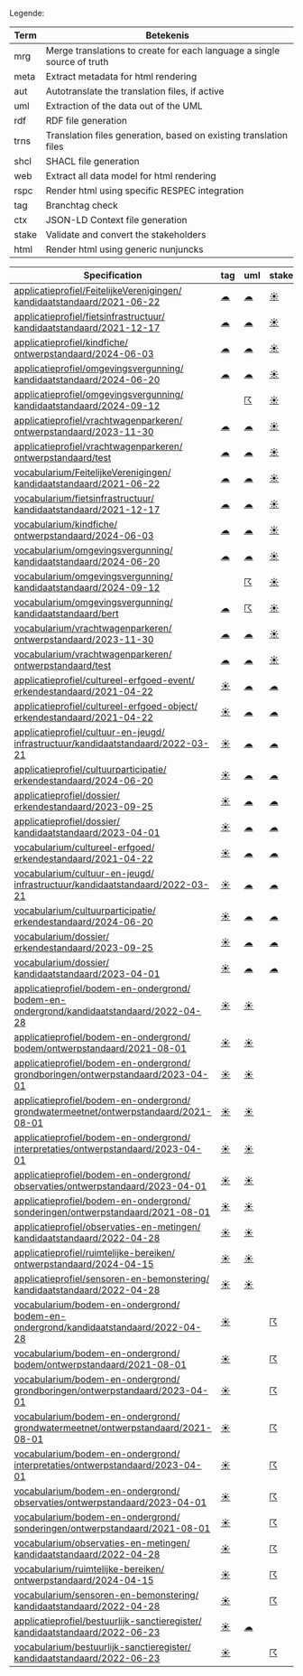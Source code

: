 Legende:

| Term | Betekenis |
| --- | --- |
| mrg | Merge translations to create for each language a single source of truth |
| meta | Extract metadata for html rendering |
| aut | Autotranslate the translation files, if active |
| uml | Extraction of the data out of the UML |
| rdf | RDF file generation |
| trns | Translation files generation, based on existing translation files |
| shcl | SHACL file generation |
| web | Extract all data model for html rendering  |
| rspc | Render html using specific RESPEC integration  |
| tag | Branchtag check |
| ctx | JSON-LD Context file generation |
| stake | Validate and convert the stakeholders |
| html | Render html using generic nunjuncks |


| Specification | tag | uml | stake | trns | aut | mrg | web | meta | html | rspc | ctx | rdf | shcl |
| --- | --- | --- | --- | --- | --- | --- | --- | --- | --- | --- | --- | --- | --- |
| [applicatieprofiel/FeitelijkeVerenigingen/ kandidaatstandaard/2021-06-22](/report4/doc/applicatieprofiel/FeitelijkeVerenigingen/kandidaatstandaard/2021-06-22) | [&#9729;](/report4/doc/applicatieprofiel/FeitelijkeVerenigingen/kandidaatstandaard/2021-06-22/branchtag.report.md) | [&#9729;](/report4/doc/applicatieprofiel/FeitelijkeVerenigingen/kandidaatstandaard/2021-06-22/oslo-converter-ea.report.md) | [&#9728;](/report4/doc/applicatieprofiel/FeitelijkeVerenigingen/kandidaatstandaard/2021-06-22/oslo-stakeholders-converter.report.md) | [&#9729;](/report4/doc/applicatieprofiel/FeitelijkeVerenigingen/kandidaatstandaard/2021-06-22/translate.report.md) | [&#9728;](/report4/doc/applicatieprofiel/FeitelijkeVerenigingen/kandidaatstandaard/2021-06-22/autotranslate.report.md) | [&#9728;](/report4/doc/applicatieprofiel/FeitelijkeVerenigingen/kandidaatstandaard/2021-06-22/merge.report.md) | [&#9728;](/report4/doc/applicatieprofiel/FeitelijkeVerenigingen/kandidaatstandaard/2021-06-22/generator-webuniversum-json.report.md) | [&#9728;](/report4/doc/applicatieprofiel/FeitelijkeVerenigingen/kandidaatstandaard/2021-06-22/metadata.report.md) | [&#9728;](/report4/doc/applicatieprofiel/FeitelijkeVerenigingen/kandidaatstandaard/2021-06-22/generator-html.report.md) | [&#9728;](/report4/doc/applicatieprofiel/FeitelijkeVerenigingen/kandidaatstandaard/2021-06-22/generator-respec.report.md) | [&#9736;](/report4/doc/applicatieprofiel/FeitelijkeVerenigingen/kandidaatstandaard/2021-06-22/generator-jsonld-context.report.md) |  | [&#9736;](/report4/doc/applicatieprofiel/FeitelijkeVerenigingen/kandidaatstandaard/2021-06-22/generator-shacl.report.md) |
| [applicatieprofiel/fietsinfrastructuur/ kandidaatstandaard/2021-12-17](/report4/doc/applicatieprofiel/fietsinfrastructuur/kandidaatstandaard/2021-12-17) | [&#9729;](/report4/doc/applicatieprofiel/fietsinfrastructuur/kandidaatstandaard/2021-12-17/branchtag.report.md) | [&#9729;](/report4/doc/applicatieprofiel/fietsinfrastructuur/kandidaatstandaard/2021-12-17/oslo-converter-ea.report.md) | [&#9728;](/report4/doc/applicatieprofiel/fietsinfrastructuur/kandidaatstandaard/2021-12-17/oslo-stakeholders-converter.report.md) | [&#9729;](/report4/doc/applicatieprofiel/fietsinfrastructuur/kandidaatstandaard/2021-12-17/translate.report.md) | [&#9728;](/report4/doc/applicatieprofiel/fietsinfrastructuur/kandidaatstandaard/2021-12-17/autotranslate.report.md) | [&#9728;](/report4/doc/applicatieprofiel/fietsinfrastructuur/kandidaatstandaard/2021-12-17/merge.report.md) | [&#9728;](/report4/doc/applicatieprofiel/fietsinfrastructuur/kandidaatstandaard/2021-12-17/generator-webuniversum-json.report.md) | [&#9728;](/report4/doc/applicatieprofiel/fietsinfrastructuur/kandidaatstandaard/2021-12-17/metadata.report.md) | [&#9728;](/report4/doc/applicatieprofiel/fietsinfrastructuur/kandidaatstandaard/2021-12-17/generator-html.report.md) | [&#9728;](/report4/doc/applicatieprofiel/fietsinfrastructuur/kandidaatstandaard/2021-12-17/generator-respec.report.md) | [&#9736;](/report4/doc/applicatieprofiel/fietsinfrastructuur/kandidaatstandaard/2021-12-17/generator-jsonld-context.report.md) |  | [&#9728;](/report4/doc/applicatieprofiel/fietsinfrastructuur/kandidaatstandaard/2021-12-17/generator-shacl.report.md) |
| [applicatieprofiel/kindfiche/ ontwerpstandaard/2024-06-03](/report4/doc/applicatieprofiel/kindfiche/ontwerpstandaard/2024-06-03) | [&#9729;](/report4/doc/applicatieprofiel/kindfiche/ontwerpstandaard/2024-06-03/branchtag.report.md) | [&#9729;](/report4/doc/applicatieprofiel/kindfiche/ontwerpstandaard/2024-06-03/oslo-converter-ea.report.md) | [&#9728;](/report4/doc/applicatieprofiel/kindfiche/ontwerpstandaard/2024-06-03/oslo-stakeholders-converter.report.md) | [&#9729;](/report4/doc/applicatieprofiel/kindfiche/ontwerpstandaard/2024-06-03/translate.report.md) | [&#9728;](/report4/doc/applicatieprofiel/kindfiche/ontwerpstandaard/2024-06-03/autotranslate.report.md) | [&#9728;](/report4/doc/applicatieprofiel/kindfiche/ontwerpstandaard/2024-06-03/merge.report.md) | [&#9728;](/report4/doc/applicatieprofiel/kindfiche/ontwerpstandaard/2024-06-03/generator-webuniversum-json.report.md) | [&#9728;](/report4/doc/applicatieprofiel/kindfiche/ontwerpstandaard/2024-06-03/metadata.report.md) | [&#9728;](/report4/doc/applicatieprofiel/kindfiche/ontwerpstandaard/2024-06-03/generator-html.report.md) | [&#9736;](/report4/doc/applicatieprofiel/kindfiche/ontwerpstandaard/2024-06-03/generator-respec.report.md) | [&#9736;](/report4/doc/applicatieprofiel/kindfiche/ontwerpstandaard/2024-06-03/generator-jsonld-context.report.md) |  | [&#9736;](/report4/doc/applicatieprofiel/kindfiche/ontwerpstandaard/2024-06-03/generator-shacl.report.md) |
| [applicatieprofiel/omgevingsvergunning/ kandidaatstandaard/2024-06-20](/report4/doc/applicatieprofiel/omgevingsvergunning/kandidaatstandaard/2024-06-20) | [&#9729;](/report4/doc/applicatieprofiel/omgevingsvergunning/kandidaatstandaard/2024-06-20/branchtag.report.md) | [&#9729;](/report4/doc/applicatieprofiel/omgevingsvergunning/kandidaatstandaard/2024-06-20/oslo-converter-ea.report.md) | [&#9728;](/report4/doc/applicatieprofiel/omgevingsvergunning/kandidaatstandaard/2024-06-20/oslo-stakeholders-converter.report.md) | [&#9729;](/report4/doc/applicatieprofiel/omgevingsvergunning/kandidaatstandaard/2024-06-20/translate.report.md) | [&#9728;](/report4/doc/applicatieprofiel/omgevingsvergunning/kandidaatstandaard/2024-06-20/autotranslate.report.md) | [&#9728;](/report4/doc/applicatieprofiel/omgevingsvergunning/kandidaatstandaard/2024-06-20/merge.report.md) | [&#9728;](/report4/doc/applicatieprofiel/omgevingsvergunning/kandidaatstandaard/2024-06-20/generator-webuniversum-json.report.md) | [&#9728;](/report4/doc/applicatieprofiel/omgevingsvergunning/kandidaatstandaard/2024-06-20/metadata.report.md) | [&#9728;](/report4/doc/applicatieprofiel/omgevingsvergunning/kandidaatstandaard/2024-06-20/generator-html.report.md) | [&#9728;](/report4/doc/applicatieprofiel/omgevingsvergunning/kandidaatstandaard/2024-06-20/generator-respec.report.md) | [&#9736;](/report4/doc/applicatieprofiel/omgevingsvergunning/kandidaatstandaard/2024-06-20/generator-jsonld-context.report.md) |  | [&#9736;](/report4/doc/applicatieprofiel/omgevingsvergunning/kandidaatstandaard/2024-06-20/generator-shacl.report.md) |
| [applicatieprofiel/omgevingsvergunning/ kandidaatstandaard/2024-09-12](/report4/doc/applicatieprofiel/omgevingsvergunning/kandidaatstandaard/2024-09-12) |  | [&#9736;](/report4/doc/applicatieprofiel/omgevingsvergunning/kandidaatstandaard/2024-09-12/oslo-converter-ea.report.md) | [&#9728;](/report4/doc/applicatieprofiel/omgevingsvergunning/kandidaatstandaard/2024-09-12/oslo-stakeholders-converter.report.md) | [&#9729;](/report4/doc/applicatieprofiel/omgevingsvergunning/kandidaatstandaard/2024-09-12/translate.report.md) | [&#9728;](/report4/doc/applicatieprofiel/omgevingsvergunning/kandidaatstandaard/2024-09-12/autotranslate.report.md) | [&#9728;](/report4/doc/applicatieprofiel/omgevingsvergunning/kandidaatstandaard/2024-09-12/merge.report.md) | [&#9736;](/report4/doc/applicatieprofiel/omgevingsvergunning/kandidaatstandaard/2024-09-12/generator-webuniversum-json.report.md) | [&#9728;](/report4/doc/applicatieprofiel/omgevingsvergunning/kandidaatstandaard/2024-09-12/metadata.report.md) | [&#9736;](/report4/doc/applicatieprofiel/omgevingsvergunning/kandidaatstandaard/2024-09-12/generator-html.report.md) | [&#9728;](/report4/doc/applicatieprofiel/omgevingsvergunning/kandidaatstandaard/2024-09-12/generator-respec.report.md) | [&#9728;](/report4/doc/applicatieprofiel/omgevingsvergunning/kandidaatstandaard/2024-09-12/generator-jsonld-context.report.md) |  | [&#9728;](/report4/doc/applicatieprofiel/omgevingsvergunning/kandidaatstandaard/2024-09-12/generator-shacl.report.md) |
| [applicatieprofiel/vrachtwagenparkeren/ ontwerpstandaard/2023-11-30](/report4/doc/applicatieprofiel/vrachtwagenparkeren/ontwerpstandaard/2023-11-30) | [&#9729;](/report4/doc/applicatieprofiel/vrachtwagenparkeren/ontwerpstandaard/2023-11-30/branchtag.report.md) | [&#9729;](/report4/doc/applicatieprofiel/vrachtwagenparkeren/ontwerpstandaard/2023-11-30/oslo-converter-ea.report.md) | [&#9728;](/report4/doc/applicatieprofiel/vrachtwagenparkeren/ontwerpstandaard/2023-11-30/oslo-stakeholders-converter.report.md) | [&#9729;](/report4/doc/applicatieprofiel/vrachtwagenparkeren/ontwerpstandaard/2023-11-30/translate.report.md) | [&#9728;](/report4/doc/applicatieprofiel/vrachtwagenparkeren/ontwerpstandaard/2023-11-30/autotranslate.report.md) | [&#9728;](/report4/doc/applicatieprofiel/vrachtwagenparkeren/ontwerpstandaard/2023-11-30/merge.report.md) | [&#9728;](/report4/doc/applicatieprofiel/vrachtwagenparkeren/ontwerpstandaard/2023-11-30/generator-webuniversum-json.report.md) | [&#9729;](/report4/doc/applicatieprofiel/vrachtwagenparkeren/ontwerpstandaard/2023-11-30/metadata.report.md) | [&#9728;](/report4/doc/applicatieprofiel/vrachtwagenparkeren/ontwerpstandaard/2023-11-30/generator-html.report.md) | [&#9736;](/report4/doc/applicatieprofiel/vrachtwagenparkeren/ontwerpstandaard/2023-11-30/generator-respec.report.md) | [&#9736;](/report4/doc/applicatieprofiel/vrachtwagenparkeren/ontwerpstandaard/2023-11-30/generator-jsonld-context.report.md) |  | [&#9736;](/report4/doc/applicatieprofiel/vrachtwagenparkeren/ontwerpstandaard/2023-11-30/generator-shacl.report.md) |
| [applicatieprofiel/vrachtwagenparkeren/ ontwerpstandaard/test](/report4/doc/applicatieprofiel/vrachtwagenparkeren/ontwerpstandaard/test) | [&#9729;](/report4/doc/applicatieprofiel/vrachtwagenparkeren/ontwerpstandaard/test/branchtag.report.md) | [&#9729;](/report4/doc/applicatieprofiel/vrachtwagenparkeren/ontwerpstandaard/test/oslo-converter-ea.report.md) | [&#9728;](/report4/doc/applicatieprofiel/vrachtwagenparkeren/ontwerpstandaard/test/oslo-stakeholders-converter.report.md) | [&#9729;](/report4/doc/applicatieprofiel/vrachtwagenparkeren/ontwerpstandaard/test/translate.report.md) | [&#9728;](/report4/doc/applicatieprofiel/vrachtwagenparkeren/ontwerpstandaard/test/autotranslate.report.md) | [&#9728;](/report4/doc/applicatieprofiel/vrachtwagenparkeren/ontwerpstandaard/test/merge.report.md) | [&#9728;](/report4/doc/applicatieprofiel/vrachtwagenparkeren/ontwerpstandaard/test/generator-webuniversum-json.report.md) | [&#9729;](/report4/doc/applicatieprofiel/vrachtwagenparkeren/ontwerpstandaard/test/metadata.report.md) | [&#9728;](/report4/doc/applicatieprofiel/vrachtwagenparkeren/ontwerpstandaard/test/generator-html.report.md) | [&#9736;](/report4/doc/applicatieprofiel/vrachtwagenparkeren/ontwerpstandaard/test/generator-respec.report.md) | [&#9736;](/report4/doc/applicatieprofiel/vrachtwagenparkeren/ontwerpstandaard/test/generator-jsonld-context.report.md) |  | [&#9736;](/report4/doc/applicatieprofiel/vrachtwagenparkeren/ontwerpstandaard/test/generator-shacl.report.md) |
| [vocabularium/FeitelijkeVerenigingen/ kandidaatstandaard/2021-06-22](/report4/doc/vocabularium/FeitelijkeVerenigingen/kandidaatstandaard/2021-06-22) | [&#9729;](/report4/doc/vocabularium/FeitelijkeVerenigingen/kandidaatstandaard/2021-06-22/branchtag.report.md) | [&#9729;](/report4/doc/vocabularium/FeitelijkeVerenigingen/kandidaatstandaard/2021-06-22/oslo-converter-ea.report.md) | [&#9728;](/report4/doc/vocabularium/FeitelijkeVerenigingen/kandidaatstandaard/2021-06-22/oslo-stakeholders-converter.report.md) | [&#9729;](/report4/doc/vocabularium/FeitelijkeVerenigingen/kandidaatstandaard/2021-06-22/translate.report.md) | [&#9728;](/report4/doc/vocabularium/FeitelijkeVerenigingen/kandidaatstandaard/2021-06-22/autotranslate.report.md) | [&#9728;](/report4/doc/vocabularium/FeitelijkeVerenigingen/kandidaatstandaard/2021-06-22/merge.report.md) | [&#9728;](/report4/doc/vocabularium/FeitelijkeVerenigingen/kandidaatstandaard/2021-06-22/generator-webuniversum-json.report.md) | [&#9728;](/report4/doc/vocabularium/FeitelijkeVerenigingen/kandidaatstandaard/2021-06-22/metadata.report.md) | [&#9728;](/report4/doc/vocabularium/FeitelijkeVerenigingen/kandidaatstandaard/2021-06-22/generator-html.report.md) | [&#9728;](/report4/doc/vocabularium/FeitelijkeVerenigingen/kandidaatstandaard/2021-06-22/generator-respec.report.md) |  | [&#9728;](/report4/doc/vocabularium/FeitelijkeVerenigingen/kandidaatstandaard/2021-06-22/generator-rdf.report.md) |  |
| [vocabularium/fietsinfrastructuur/ kandidaatstandaard/2021-12-17](/report4/doc/vocabularium/fietsinfrastructuur/kandidaatstandaard/2021-12-17) | [&#9729;](/report4/doc/vocabularium/fietsinfrastructuur/kandidaatstandaard/2021-12-17/branchtag.report.md) | [&#9729;](/report4/doc/vocabularium/fietsinfrastructuur/kandidaatstandaard/2021-12-17/oslo-converter-ea.report.md) | [&#9728;](/report4/doc/vocabularium/fietsinfrastructuur/kandidaatstandaard/2021-12-17/oslo-stakeholders-converter.report.md) | [&#9729;](/report4/doc/vocabularium/fietsinfrastructuur/kandidaatstandaard/2021-12-17/translate.report.md) | [&#9728;](/report4/doc/vocabularium/fietsinfrastructuur/kandidaatstandaard/2021-12-17/autotranslate.report.md) | [&#9728;](/report4/doc/vocabularium/fietsinfrastructuur/kandidaatstandaard/2021-12-17/merge.report.md) | [&#9728;](/report4/doc/vocabularium/fietsinfrastructuur/kandidaatstandaard/2021-12-17/generator-webuniversum-json.report.md) | [&#9728;](/report4/doc/vocabularium/fietsinfrastructuur/kandidaatstandaard/2021-12-17/metadata.report.md) | [&#9728;](/report4/doc/vocabularium/fietsinfrastructuur/kandidaatstandaard/2021-12-17/generator-html.report.md) | [&#9728;](/report4/doc/vocabularium/fietsinfrastructuur/kandidaatstandaard/2021-12-17/generator-respec.report.md) |  | [&#9728;](/report4/doc/vocabularium/fietsinfrastructuur/kandidaatstandaard/2021-12-17/generator-rdf.report.md) |  |
| [vocabularium/kindfiche/ ontwerpstandaard/2024-06-03](/report4/doc/vocabularium/kindfiche/ontwerpstandaard/2024-06-03) | [&#9729;](/report4/doc/vocabularium/kindfiche/ontwerpstandaard/2024-06-03/branchtag.report.md) | [&#9729;](/report4/doc/vocabularium/kindfiche/ontwerpstandaard/2024-06-03/oslo-converter-ea.report.md) | [&#9728;](/report4/doc/vocabularium/kindfiche/ontwerpstandaard/2024-06-03/oslo-stakeholders-converter.report.md) | [&#9729;](/report4/doc/vocabularium/kindfiche/ontwerpstandaard/2024-06-03/translate.report.md) | [&#9728;](/report4/doc/vocabularium/kindfiche/ontwerpstandaard/2024-06-03/autotranslate.report.md) | [&#9728;](/report4/doc/vocabularium/kindfiche/ontwerpstandaard/2024-06-03/merge.report.md) | [&#9728;](/report4/doc/vocabularium/kindfiche/ontwerpstandaard/2024-06-03/generator-webuniversum-json.report.md) | [&#9728;](/report4/doc/vocabularium/kindfiche/ontwerpstandaard/2024-06-03/metadata.report.md) | [&#9728;](/report4/doc/vocabularium/kindfiche/ontwerpstandaard/2024-06-03/generator-html.report.md) | [&#9728;](/report4/doc/vocabularium/kindfiche/ontwerpstandaard/2024-06-03/generator-respec.report.md) |  | [&#9728;](/report4/doc/vocabularium/kindfiche/ontwerpstandaard/2024-06-03/generator-rdf.report.md) |  |
| [vocabularium/omgevingsvergunning/ kandidaatstandaard/2024-06-20](/report4/doc/vocabularium/omgevingsvergunning/kandidaatstandaard/2024-06-20) | [&#9729;](/report4/doc/vocabularium/omgevingsvergunning/kandidaatstandaard/2024-06-20/branchtag.report.md) | [&#9729;](/report4/doc/vocabularium/omgevingsvergunning/kandidaatstandaard/2024-06-20/oslo-converter-ea.report.md) | [&#9728;](/report4/doc/vocabularium/omgevingsvergunning/kandidaatstandaard/2024-06-20/oslo-stakeholders-converter.report.md) | [&#9729;](/report4/doc/vocabularium/omgevingsvergunning/kandidaatstandaard/2024-06-20/translate.report.md) | [&#9728;](/report4/doc/vocabularium/omgevingsvergunning/kandidaatstandaard/2024-06-20/autotranslate.report.md) | [&#9728;](/report4/doc/vocabularium/omgevingsvergunning/kandidaatstandaard/2024-06-20/merge.report.md) | [&#9728;](/report4/doc/vocabularium/omgevingsvergunning/kandidaatstandaard/2024-06-20/generator-webuniversum-json.report.md) | [&#9728;](/report4/doc/vocabularium/omgevingsvergunning/kandidaatstandaard/2024-06-20/metadata.report.md) | [&#9728;](/report4/doc/vocabularium/omgevingsvergunning/kandidaatstandaard/2024-06-20/generator-html.report.md) | [&#9728;](/report4/doc/vocabularium/omgevingsvergunning/kandidaatstandaard/2024-06-20/generator-respec.report.md) |  | [&#9736;](/report4/doc/vocabularium/omgevingsvergunning/kandidaatstandaard/2024-06-20/generator-rdf.report.md) |  |
| [vocabularium/omgevingsvergunning/ kandidaatstandaard/2024-09-12](/report4/doc/vocabularium/omgevingsvergunning/kandidaatstandaard/2024-09-12) |  | [&#9736;](/report4/doc/vocabularium/omgevingsvergunning/kandidaatstandaard/2024-09-12/oslo-converter-ea.report.md) | [&#9728;](/report4/doc/vocabularium/omgevingsvergunning/kandidaatstandaard/2024-09-12/oslo-stakeholders-converter.report.md) | [&#9729;](/report4/doc/vocabularium/omgevingsvergunning/kandidaatstandaard/2024-09-12/translate.report.md) | [&#9728;](/report4/doc/vocabularium/omgevingsvergunning/kandidaatstandaard/2024-09-12/autotranslate.report.md) | [&#9728;](/report4/doc/vocabularium/omgevingsvergunning/kandidaatstandaard/2024-09-12/merge.report.md) | [&#9736;](/report4/doc/vocabularium/omgevingsvergunning/kandidaatstandaard/2024-09-12/generator-webuniversum-json.report.md) | [&#9728;](/report4/doc/vocabularium/omgevingsvergunning/kandidaatstandaard/2024-09-12/metadata.report.md) | [&#9736;](/report4/doc/vocabularium/omgevingsvergunning/kandidaatstandaard/2024-09-12/generator-html.report.md) | [&#9728;](/report4/doc/vocabularium/omgevingsvergunning/kandidaatstandaard/2024-09-12/generator-respec.report.md) |  | [&#9736;](/report4/doc/vocabularium/omgevingsvergunning/kandidaatstandaard/2024-09-12/generator-rdf.report.md) |  |
| [vocabularium/omgevingsvergunning/ kandidaatstandaard/bert](/report4/doc/vocabularium/omgevingsvergunning/kandidaatstandaard/bert) | [&#9729;](/report4/doc/vocabularium/omgevingsvergunning/kandidaatstandaard/bert/branchtag.report.md) | [&#9736;](/report4/doc/vocabularium/omgevingsvergunning/kandidaatstandaard/bert/oslo-converter-ea.report.md) | [&#9728;](/report4/doc/vocabularium/omgevingsvergunning/kandidaatstandaard/bert/oslo-stakeholders-converter.report.md) | [&#9729;](/report4/doc/vocabularium/omgevingsvergunning/kandidaatstandaard/bert/translate.report.md) | [&#9728;](/report4/doc/vocabularium/omgevingsvergunning/kandidaatstandaard/bert/autotranslate.report.md) | [&#9728;](/report4/doc/vocabularium/omgevingsvergunning/kandidaatstandaard/bert/merge.report.md) | [&#9736;](/report4/doc/vocabularium/omgevingsvergunning/kandidaatstandaard/bert/generator-webuniversum-json.report.md) | [&#9728;](/report4/doc/vocabularium/omgevingsvergunning/kandidaatstandaard/bert/metadata.report.md) | [&#9736;](/report4/doc/vocabularium/omgevingsvergunning/kandidaatstandaard/bert/generator-html.report.md) | [&#9728;](/report4/doc/vocabularium/omgevingsvergunning/kandidaatstandaard/bert/generator-respec.report.md) |  | [&#9736;](/report4/doc/vocabularium/omgevingsvergunning/kandidaatstandaard/bert/generator-rdf.report.md) |  |
| [vocabularium/vrachtwagenparkeren/ ontwerpstandaard/2023-11-30](/report4/doc/vocabularium/vrachtwagenparkeren/ontwerpstandaard/2023-11-30) | [&#9729;](/report4/doc/vocabularium/vrachtwagenparkeren/ontwerpstandaard/2023-11-30/branchtag.report.md) | [&#9729;](/report4/doc/vocabularium/vrachtwagenparkeren/ontwerpstandaard/2023-11-30/oslo-converter-ea.report.md) | [&#9728;](/report4/doc/vocabularium/vrachtwagenparkeren/ontwerpstandaard/2023-11-30/oslo-stakeholders-converter.report.md) | [&#9729;](/report4/doc/vocabularium/vrachtwagenparkeren/ontwerpstandaard/2023-11-30/translate.report.md) | [&#9728;](/report4/doc/vocabularium/vrachtwagenparkeren/ontwerpstandaard/2023-11-30/autotranslate.report.md) | [&#9728;](/report4/doc/vocabularium/vrachtwagenparkeren/ontwerpstandaard/2023-11-30/merge.report.md) | [&#9728;](/report4/doc/vocabularium/vrachtwagenparkeren/ontwerpstandaard/2023-11-30/generator-webuniversum-json.report.md) | [&#9729;](/report4/doc/vocabularium/vrachtwagenparkeren/ontwerpstandaard/2023-11-30/metadata.report.md) | [&#9728;](/report4/doc/vocabularium/vrachtwagenparkeren/ontwerpstandaard/2023-11-30/generator-html.report.md) | [&#9728;](/report4/doc/vocabularium/vrachtwagenparkeren/ontwerpstandaard/2023-11-30/generator-respec.report.md) |  | [&#9728;](/report4/doc/vocabularium/vrachtwagenparkeren/ontwerpstandaard/2023-11-30/generator-rdf.report.md) |  |
| [vocabularium/vrachtwagenparkeren/ ontwerpstandaard/test](/report4/doc/vocabularium/vrachtwagenparkeren/ontwerpstandaard/test) | [&#9729;](/report4/doc/vocabularium/vrachtwagenparkeren/ontwerpstandaard/test/branchtag.report.md) | [&#9729;](/report4/doc/vocabularium/vrachtwagenparkeren/ontwerpstandaard/test/oslo-converter-ea.report.md) | [&#9728;](/report4/doc/vocabularium/vrachtwagenparkeren/ontwerpstandaard/test/oslo-stakeholders-converter.report.md) | [&#9729;](/report4/doc/vocabularium/vrachtwagenparkeren/ontwerpstandaard/test/translate.report.md) | [&#9728;](/report4/doc/vocabularium/vrachtwagenparkeren/ontwerpstandaard/test/autotranslate.report.md) | [&#9728;](/report4/doc/vocabularium/vrachtwagenparkeren/ontwerpstandaard/test/merge.report.md) | [&#9728;](/report4/doc/vocabularium/vrachtwagenparkeren/ontwerpstandaard/test/generator-webuniversum-json.report.md) | [&#9729;](/report4/doc/vocabularium/vrachtwagenparkeren/ontwerpstandaard/test/metadata.report.md) | [&#9728;](/report4/doc/vocabularium/vrachtwagenparkeren/ontwerpstandaard/test/generator-html.report.md) | [&#9728;](/report4/doc/vocabularium/vrachtwagenparkeren/ontwerpstandaard/test/generator-respec.report.md) |  | [&#9736;](/report4/doc/vocabularium/vrachtwagenparkeren/ontwerpstandaard/test/generator-rdf.report.md) |  |
| [applicatieprofiel/cultureel-erfgoed-event/ erkendestandaard/2021-04-22](/report4/doc/applicatieprofiel/cultureel-erfgoed-event/erkendestandaard/2021-04-22) | [&#9728;](/report4/doc/applicatieprofiel/cultureel-erfgoed-event/erkendestandaard/2021-04-22/autotranslate.report.md) | [&#9729;](/report4/doc/applicatieprofiel/cultureel-erfgoed-event/erkendestandaard/2021-04-22/branchtag.report.md) | [&#9729;](/report4/doc/applicatieprofiel/cultureel-erfgoed-event/erkendestandaard/2021-04-22/oslo-converter-ea.report.md) | [&#9728;](/report4/doc/applicatieprofiel/cultureel-erfgoed-event/erkendestandaard/2021-04-22/oslo-stakeholders-converter.report.md) | [&#9729;](/report4/doc/applicatieprofiel/cultureel-erfgoed-event/erkendestandaard/2021-04-22/translate.report.md) | [&#9728;](/report4/doc/applicatieprofiel/cultureel-erfgoed-event/erkendestandaard/2021-04-22/autotranslate.report.md) | [&#9728;](/report4/doc/applicatieprofiel/cultureel-erfgoed-event/erkendestandaard/2021-04-22/merge.report.md) | [&#9728;](/report4/doc/applicatieprofiel/cultureel-erfgoed-event/erkendestandaard/2021-04-22/generator-webuniversum-json.report.md) | [&#9728;](/report4/doc/applicatieprofiel/cultureel-erfgoed-event/erkendestandaard/2021-04-22/metadata.report.md) | [&#9728;](/report4/doc/applicatieprofiel/cultureel-erfgoed-event/erkendestandaard/2021-04-22/generator-html.report.md) | [&#9736;](/report4/doc/applicatieprofiel/cultureel-erfgoed-event/erkendestandaard/2021-04-22/generator-respec.report.md) | [&#9736;](/report4/doc/applicatieprofiel/cultureel-erfgoed-event/erkendestandaard/2021-04-22/generator-jsonld-context.report.md) |  |
| [applicatieprofiel/cultureel-erfgoed-object/ erkendestandaard/2021-04-22](/report4/doc/applicatieprofiel/cultureel-erfgoed-object/erkendestandaard/2021-04-22) | [&#9728;](/report4/doc/applicatieprofiel/cultureel-erfgoed-object/erkendestandaard/2021-04-22/autotranslate.report.md) | [&#9729;](/report4/doc/applicatieprofiel/cultureel-erfgoed-object/erkendestandaard/2021-04-22/branchtag.report.md) | [&#9729;](/report4/doc/applicatieprofiel/cultureel-erfgoed-object/erkendestandaard/2021-04-22/oslo-converter-ea.report.md) | [&#9728;](/report4/doc/applicatieprofiel/cultureel-erfgoed-object/erkendestandaard/2021-04-22/oslo-stakeholders-converter.report.md) | [&#9729;](/report4/doc/applicatieprofiel/cultureel-erfgoed-object/erkendestandaard/2021-04-22/translate.report.md) | [&#9728;](/report4/doc/applicatieprofiel/cultureel-erfgoed-object/erkendestandaard/2021-04-22/autotranslate.report.md) | [&#9728;](/report4/doc/applicatieprofiel/cultureel-erfgoed-object/erkendestandaard/2021-04-22/merge.report.md) | [&#9728;](/report4/doc/applicatieprofiel/cultureel-erfgoed-object/erkendestandaard/2021-04-22/generator-webuniversum-json.report.md) | [&#9728;](/report4/doc/applicatieprofiel/cultureel-erfgoed-object/erkendestandaard/2021-04-22/metadata.report.md) | [&#9728;](/report4/doc/applicatieprofiel/cultureel-erfgoed-object/erkendestandaard/2021-04-22/generator-html.report.md) | [&#9736;](/report4/doc/applicatieprofiel/cultureel-erfgoed-object/erkendestandaard/2021-04-22/generator-respec.report.md) | [&#9736;](/report4/doc/applicatieprofiel/cultureel-erfgoed-object/erkendestandaard/2021-04-22/generator-jsonld-context.report.md) |  |
| [applicatieprofiel/cultuur-en-jeugd/ infrastructuur/kandidaatstandaard/2022-03-21](/report4/doc/applicatieprofiel/cultuur-en-jeugd/infrastructuur/kandidaatstandaard/2022-03-21) | [&#9728;](/report4/doc/applicatieprofiel/cultuur-en-jeugd/infrastructuur/kandidaatstandaard/2022-03-21/autotranslate.report.md) | [&#9729;](/report4/doc/applicatieprofiel/cultuur-en-jeugd/infrastructuur/kandidaatstandaard/2022-03-21/branchtag.report.md) | [&#9729;](/report4/doc/applicatieprofiel/cultuur-en-jeugd/infrastructuur/kandidaatstandaard/2022-03-21/oslo-converter-ea.report.md) | [&#9728;](/report4/doc/applicatieprofiel/cultuur-en-jeugd/infrastructuur/kandidaatstandaard/2022-03-21/oslo-stakeholders-converter.report.md) | [&#9729;](/report4/doc/applicatieprofiel/cultuur-en-jeugd/infrastructuur/kandidaatstandaard/2022-03-21/translate.report.md) | [&#9728;](/report4/doc/applicatieprofiel/cultuur-en-jeugd/infrastructuur/kandidaatstandaard/2022-03-21/autotranslate.report.md) | [&#9728;](/report4/doc/applicatieprofiel/cultuur-en-jeugd/infrastructuur/kandidaatstandaard/2022-03-21/merge.report.md) | [&#9728;](/report4/doc/applicatieprofiel/cultuur-en-jeugd/infrastructuur/kandidaatstandaard/2022-03-21/generator-webuniversum-json.report.md) | [&#9728;](/report4/doc/applicatieprofiel/cultuur-en-jeugd/infrastructuur/kandidaatstandaard/2022-03-21/metadata.report.md) | [&#9728;](/report4/doc/applicatieprofiel/cultuur-en-jeugd/infrastructuur/kandidaatstandaard/2022-03-21/generator-html.report.md) | [&#9736;](/report4/doc/applicatieprofiel/cultuur-en-jeugd/infrastructuur/kandidaatstandaard/2022-03-21/generator-respec.report.md) | [&#9736;](/report4/doc/applicatieprofiel/cultuur-en-jeugd/infrastructuur/kandidaatstandaard/2022-03-21/generator-jsonld-context.report.md) |  |
| [applicatieprofiel/cultuurparticipatie/ erkendestandaard/2024-06-20](/report4/doc/applicatieprofiel/cultuurparticipatie/erkendestandaard/2024-06-20) | [&#9728;](/report4/doc/applicatieprofiel/cultuurparticipatie/erkendestandaard/2024-06-20/autotranslate.report.md) | [&#9729;](/report4/doc/applicatieprofiel/cultuurparticipatie/erkendestandaard/2024-06-20/branchtag.report.md) | [&#9729;](/report4/doc/applicatieprofiel/cultuurparticipatie/erkendestandaard/2024-06-20/oslo-converter-ea.report.md) | [&#9728;](/report4/doc/applicatieprofiel/cultuurparticipatie/erkendestandaard/2024-06-20/oslo-stakeholders-converter.report.md) | [&#9729;](/report4/doc/applicatieprofiel/cultuurparticipatie/erkendestandaard/2024-06-20/translate.report.md) | [&#9728;](/report4/doc/applicatieprofiel/cultuurparticipatie/erkendestandaard/2024-06-20/autotranslate.report.md) | [&#9728;](/report4/doc/applicatieprofiel/cultuurparticipatie/erkendestandaard/2024-06-20/merge.report.md) | [&#9728;](/report4/doc/applicatieprofiel/cultuurparticipatie/erkendestandaard/2024-06-20/generator-webuniversum-json.report.md) | [&#9728;](/report4/doc/applicatieprofiel/cultuurparticipatie/erkendestandaard/2024-06-20/metadata.report.md) | [&#9728;](/report4/doc/applicatieprofiel/cultuurparticipatie/erkendestandaard/2024-06-20/generator-html.report.md) | [&#9728;](/report4/doc/applicatieprofiel/cultuurparticipatie/erkendestandaard/2024-06-20/generator-respec.report.md) | [&#9736;](/report4/doc/applicatieprofiel/cultuurparticipatie/erkendestandaard/2024-06-20/generator-jsonld-context.report.md) |  |
| [applicatieprofiel/dossier/ erkendestandaard/2023-09-25](/report4/doc/applicatieprofiel/dossier/erkendestandaard/2023-09-25) | [&#9728;](/report4/doc/applicatieprofiel/dossier/erkendestandaard/2023-09-25/autotranslate.report.md) | [&#9729;](/report4/doc/applicatieprofiel/dossier/erkendestandaard/2023-09-25/branchtag.report.md) | [&#9729;](/report4/doc/applicatieprofiel/dossier/erkendestandaard/2023-09-25/oslo-converter-ea.report.md) | [&#9728;](/report4/doc/applicatieprofiel/dossier/erkendestandaard/2023-09-25/oslo-stakeholders-converter.report.md) | [&#9729;](/report4/doc/applicatieprofiel/dossier/erkendestandaard/2023-09-25/translate.report.md) | [&#9728;](/report4/doc/applicatieprofiel/dossier/erkendestandaard/2023-09-25/autotranslate.report.md) | [&#9728;](/report4/doc/applicatieprofiel/dossier/erkendestandaard/2023-09-25/merge.report.md) | [&#9728;](/report4/doc/applicatieprofiel/dossier/erkendestandaard/2023-09-25/generator-webuniversum-json.report.md) | [&#9728;](/report4/doc/applicatieprofiel/dossier/erkendestandaard/2023-09-25/metadata.report.md) | [&#9728;](/report4/doc/applicatieprofiel/dossier/erkendestandaard/2023-09-25/generator-html.report.md) | [&#9728;](/report4/doc/applicatieprofiel/dossier/erkendestandaard/2023-09-25/generator-respec.report.md) | [&#9728;](/report4/doc/applicatieprofiel/dossier/erkendestandaard/2023-09-25/generator-jsonld-context.report.md) |  |
| [applicatieprofiel/dossier/ kandidaatstandaard/2023-04-01](/report4/doc/applicatieprofiel/dossier/kandidaatstandaard/2023-04-01) | [&#9728;](/report4/doc/applicatieprofiel/dossier/kandidaatstandaard/2023-04-01/autotranslate.report.md) | [&#9729;](/report4/doc/applicatieprofiel/dossier/kandidaatstandaard/2023-04-01/branchtag.report.md) | [&#9729;](/report4/doc/applicatieprofiel/dossier/kandidaatstandaard/2023-04-01/oslo-converter-ea.report.md) | [&#9728;](/report4/doc/applicatieprofiel/dossier/kandidaatstandaard/2023-04-01/oslo-stakeholders-converter.report.md) | [&#9729;](/report4/doc/applicatieprofiel/dossier/kandidaatstandaard/2023-04-01/translate.report.md) | [&#9728;](/report4/doc/applicatieprofiel/dossier/kandidaatstandaard/2023-04-01/autotranslate.report.md) | [&#9728;](/report4/doc/applicatieprofiel/dossier/kandidaatstandaard/2023-04-01/merge.report.md) | [&#9728;](/report4/doc/applicatieprofiel/dossier/kandidaatstandaard/2023-04-01/generator-webuniversum-json.report.md) | [&#9728;](/report4/doc/applicatieprofiel/dossier/kandidaatstandaard/2023-04-01/metadata.report.md) | [&#9728;](/report4/doc/applicatieprofiel/dossier/kandidaatstandaard/2023-04-01/generator-html.report.md) | [&#9728;](/report4/doc/applicatieprofiel/dossier/kandidaatstandaard/2023-04-01/generator-respec.report.md) | [&#9728;](/report4/doc/applicatieprofiel/dossier/kandidaatstandaard/2023-04-01/generator-jsonld-context.report.md) |  |
| [vocabularium/cultureel-erfgoed/ erkendestandaard/2021-04-22](/report4/doc/vocabularium/cultureel-erfgoed/erkendestandaard/2021-04-22) | [&#9728;](/report4/doc/vocabularium/cultureel-erfgoed/erkendestandaard/2021-04-22/autotranslate.report.md) | [&#9729;](/report4/doc/vocabularium/cultureel-erfgoed/erkendestandaard/2021-04-22/branchtag.report.md) | [&#9729;](/report4/doc/vocabularium/cultureel-erfgoed/erkendestandaard/2021-04-22/oslo-converter-ea.report.md) | [&#9728;](/report4/doc/vocabularium/cultureel-erfgoed/erkendestandaard/2021-04-22/oslo-stakeholders-converter.report.md) | [&#9729;](/report4/doc/vocabularium/cultureel-erfgoed/erkendestandaard/2021-04-22/translate.report.md) | [&#9728;](/report4/doc/vocabularium/cultureel-erfgoed/erkendestandaard/2021-04-22/autotranslate.report.md) | [&#9728;](/report4/doc/vocabularium/cultureel-erfgoed/erkendestandaard/2021-04-22/merge.report.md) | [&#9728;](/report4/doc/vocabularium/cultureel-erfgoed/erkendestandaard/2021-04-22/generator-webuniversum-json.report.md) | [&#9728;](/report4/doc/vocabularium/cultureel-erfgoed/erkendestandaard/2021-04-22/metadata.report.md) | [&#9728;](/report4/doc/vocabularium/cultureel-erfgoed/erkendestandaard/2021-04-22/generator-html.report.md) | [&#9728;](/report4/doc/vocabularium/cultureel-erfgoed/erkendestandaard/2021-04-22/generator-respec.report.md) |  | [&#9736;](/report4/doc/vocabularium/cultureel-erfgoed/erkendestandaard/2021-04-22/generator-rdf.report.md) |
| [vocabularium/cultuur-en-jeugd/ infrastructuur/kandidaatstandaard/2022-03-21](/report4/doc/vocabularium/cultuur-en-jeugd/infrastructuur/kandidaatstandaard/2022-03-21) | [&#9728;](/report4/doc/vocabularium/cultuur-en-jeugd/infrastructuur/kandidaatstandaard/2022-03-21/autotranslate.report.md) | [&#9729;](/report4/doc/vocabularium/cultuur-en-jeugd/infrastructuur/kandidaatstandaard/2022-03-21/branchtag.report.md) | [&#9729;](/report4/doc/vocabularium/cultuur-en-jeugd/infrastructuur/kandidaatstandaard/2022-03-21/oslo-converter-ea.report.md) | [&#9728;](/report4/doc/vocabularium/cultuur-en-jeugd/infrastructuur/kandidaatstandaard/2022-03-21/oslo-stakeholders-converter.report.md) | [&#9729;](/report4/doc/vocabularium/cultuur-en-jeugd/infrastructuur/kandidaatstandaard/2022-03-21/translate.report.md) | [&#9728;](/report4/doc/vocabularium/cultuur-en-jeugd/infrastructuur/kandidaatstandaard/2022-03-21/autotranslate.report.md) | [&#9728;](/report4/doc/vocabularium/cultuur-en-jeugd/infrastructuur/kandidaatstandaard/2022-03-21/merge.report.md) | [&#9728;](/report4/doc/vocabularium/cultuur-en-jeugd/infrastructuur/kandidaatstandaard/2022-03-21/generator-webuniversum-json.report.md) | [&#9728;](/report4/doc/vocabularium/cultuur-en-jeugd/infrastructuur/kandidaatstandaard/2022-03-21/metadata.report.md) | [&#9728;](/report4/doc/vocabularium/cultuur-en-jeugd/infrastructuur/kandidaatstandaard/2022-03-21/generator-html.report.md) | [&#9728;](/report4/doc/vocabularium/cultuur-en-jeugd/infrastructuur/kandidaatstandaard/2022-03-21/generator-respec.report.md) |  | [&#9736;](/report4/doc/vocabularium/cultuur-en-jeugd/infrastructuur/kandidaatstandaard/2022-03-21/generator-rdf.report.md) |
| [vocabularium/cultuurparticipatie/ erkendestandaard/2024-06-20](/report4/doc/vocabularium/cultuurparticipatie/erkendestandaard/2024-06-20) | [&#9728;](/report4/doc/vocabularium/cultuurparticipatie/erkendestandaard/2024-06-20/autotranslate.report.md) | [&#9729;](/report4/doc/vocabularium/cultuurparticipatie/erkendestandaard/2024-06-20/branchtag.report.md) | [&#9729;](/report4/doc/vocabularium/cultuurparticipatie/erkendestandaard/2024-06-20/oslo-converter-ea.report.md) | [&#9728;](/report4/doc/vocabularium/cultuurparticipatie/erkendestandaard/2024-06-20/oslo-stakeholders-converter.report.md) | [&#9729;](/report4/doc/vocabularium/cultuurparticipatie/erkendestandaard/2024-06-20/translate.report.md) | [&#9728;](/report4/doc/vocabularium/cultuurparticipatie/erkendestandaard/2024-06-20/autotranslate.report.md) | [&#9728;](/report4/doc/vocabularium/cultuurparticipatie/erkendestandaard/2024-06-20/merge.report.md) | [&#9728;](/report4/doc/vocabularium/cultuurparticipatie/erkendestandaard/2024-06-20/generator-webuniversum-json.report.md) | [&#9728;](/report4/doc/vocabularium/cultuurparticipatie/erkendestandaard/2024-06-20/metadata.report.md) | [&#9728;](/report4/doc/vocabularium/cultuurparticipatie/erkendestandaard/2024-06-20/generator-html.report.md) | [&#9728;](/report4/doc/vocabularium/cultuurparticipatie/erkendestandaard/2024-06-20/generator-respec.report.md) |  | [&#9736;](/report4/doc/vocabularium/cultuurparticipatie/erkendestandaard/2024-06-20/generator-rdf.report.md) |
| [vocabularium/dossier/ erkendestandaard/2023-09-25](/report4/doc/vocabularium/dossier/erkendestandaard/2023-09-25) | [&#9728;](/report4/doc/vocabularium/dossier/erkendestandaard/2023-09-25/autotranslate.report.md) | [&#9729;](/report4/doc/vocabularium/dossier/erkendestandaard/2023-09-25/branchtag.report.md) | [&#9729;](/report4/doc/vocabularium/dossier/erkendestandaard/2023-09-25/oslo-converter-ea.report.md) | [&#9728;](/report4/doc/vocabularium/dossier/erkendestandaard/2023-09-25/oslo-stakeholders-converter.report.md) | [&#9729;](/report4/doc/vocabularium/dossier/erkendestandaard/2023-09-25/translate.report.md) | [&#9728;](/report4/doc/vocabularium/dossier/erkendestandaard/2023-09-25/autotranslate.report.md) | [&#9728;](/report4/doc/vocabularium/dossier/erkendestandaard/2023-09-25/merge.report.md) | [&#9728;](/report4/doc/vocabularium/dossier/erkendestandaard/2023-09-25/generator-webuniversum-json.report.md) | [&#9728;](/report4/doc/vocabularium/dossier/erkendestandaard/2023-09-25/metadata.report.md) | [&#9728;](/report4/doc/vocabularium/dossier/erkendestandaard/2023-09-25/generator-html.report.md) | [&#9728;](/report4/doc/vocabularium/dossier/erkendestandaard/2023-09-25/generator-respec.report.md) |  | [&#9728;](/report4/doc/vocabularium/dossier/erkendestandaard/2023-09-25/generator-rdf.report.md) |
| [vocabularium/dossier/ kandidaatstandaard/2023-04-01](/report4/doc/vocabularium/dossier/kandidaatstandaard/2023-04-01) | [&#9728;](/report4/doc/vocabularium/dossier/kandidaatstandaard/2023-04-01/autotranslate.report.md) | [&#9729;](/report4/doc/vocabularium/dossier/kandidaatstandaard/2023-04-01/branchtag.report.md) | [&#9729;](/report4/doc/vocabularium/dossier/kandidaatstandaard/2023-04-01/oslo-converter-ea.report.md) | [&#9728;](/report4/doc/vocabularium/dossier/kandidaatstandaard/2023-04-01/oslo-stakeholders-converter.report.md) | [&#9729;](/report4/doc/vocabularium/dossier/kandidaatstandaard/2023-04-01/translate.report.md) | [&#9728;](/report4/doc/vocabularium/dossier/kandidaatstandaard/2023-04-01/autotranslate.report.md) | [&#9728;](/report4/doc/vocabularium/dossier/kandidaatstandaard/2023-04-01/merge.report.md) | [&#9728;](/report4/doc/vocabularium/dossier/kandidaatstandaard/2023-04-01/generator-webuniversum-json.report.md) | [&#9728;](/report4/doc/vocabularium/dossier/kandidaatstandaard/2023-04-01/metadata.report.md) | [&#9728;](/report4/doc/vocabularium/dossier/kandidaatstandaard/2023-04-01/generator-html.report.md) | [&#9728;](/report4/doc/vocabularium/dossier/kandidaatstandaard/2023-04-01/generator-respec.report.md) |  | [&#9728;](/report4/doc/vocabularium/dossier/kandidaatstandaard/2023-04-01/generator-rdf.report.md) |
| [applicatieprofiel/bodem-en-ondergrond/ bodem-en-ondergrond/kandidaatstandaard/2022-04-28](/report4/doc/applicatieprofiel/bodem-en-ondergrond/bodem-en-ondergrond/kandidaatstandaard/2022-04-28) | [&#9728;](/report4/doc/applicatieprofiel/bodem-en-ondergrond/bodem-en-ondergrond/kandidaatstandaard/2022-04-28/autotranslate.report) | [&#9728;](/report4/doc/applicatieprofiel/bodem-en-ondergrond/bodem-en-ondergrond/kandidaatstandaard/2022-04-28/generator-jsonld-context.report) |  | [&#9736;](/report4/doc/applicatieprofiel/bodem-en-ondergrond/bodem-en-ondergrond/kandidaatstandaard/2022-04-28/generator-html.report) | [&#9728;](/report4/doc/applicatieprofiel/bodem-en-ondergrond/bodem-en-ondergrond/kandidaatstandaard/2022-04-28/generator-respec.report) | [&#9728;](/report4/doc/applicatieprofiel/bodem-en-ondergrond/bodem-en-ondergrond/kandidaatstandaard/2022-04-28/generator-shacl.report) | [&#9736;](/report4/doc/applicatieprofiel/bodem-en-ondergrond/bodem-en-ondergrond/kandidaatstandaard/2022-04-28/generator-webuniversum-json.report) | [&#9736;](/report4/doc/applicatieprofiel/bodem-en-ondergrond/bodem-en-ondergrond/kandidaatstandaard/2022-04-28/oslo-converter-ea.report) | [&#9728;](/report4/doc/applicatieprofiel/bodem-en-ondergrond/bodem-en-ondergrond/kandidaatstandaard/2022-04-28/merge.report) | [&#9729;](/report4/doc/applicatieprofiel/bodem-en-ondergrond/bodem-en-ondergrond/kandidaatstandaard/2022-04-28/translate.report) | [&#9728;](/report4/doc/applicatieprofiel/bodem-en-ondergrond/bodem-en-ondergrond/kandidaatstandaard/2022-04-28/metadata.report) | [&#9728;](/report4/doc/applicatieprofiel/bodem-en-ondergrond/bodem-en-ondergrond/kandidaatstandaard/2022-04-28/oslo-stakeholders-converter.report) |  |
| [applicatieprofiel/bodem-en-ondergrond/ bodem/ontwerpstandaard/2021-08-01](/report4/doc/applicatieprofiel/bodem-en-ondergrond/bodem/ontwerpstandaard/2021-08-01) | [&#9728;](/report4/doc/applicatieprofiel/bodem-en-ondergrond/bodem/ontwerpstandaard/2021-08-01/autotranslate.report) | [&#9728;](/report4/doc/applicatieprofiel/bodem-en-ondergrond/bodem/ontwerpstandaard/2021-08-01/generator-jsonld-context.report) |  | [&#9736;](/report4/doc/applicatieprofiel/bodem-en-ondergrond/bodem/ontwerpstandaard/2021-08-01/generator-html.report) | [&#9728;](/report4/doc/applicatieprofiel/bodem-en-ondergrond/bodem/ontwerpstandaard/2021-08-01/generator-respec.report) | [&#9728;](/report4/doc/applicatieprofiel/bodem-en-ondergrond/bodem/ontwerpstandaard/2021-08-01/generator-shacl.report) | [&#9736;](/report4/doc/applicatieprofiel/bodem-en-ondergrond/bodem/ontwerpstandaard/2021-08-01/generator-webuniversum-json.report) | [&#9736;](/report4/doc/applicatieprofiel/bodem-en-ondergrond/bodem/ontwerpstandaard/2021-08-01/oslo-converter-ea.report) | [&#9728;](/report4/doc/applicatieprofiel/bodem-en-ondergrond/bodem/ontwerpstandaard/2021-08-01/merge.report) | [&#9729;](/report4/doc/applicatieprofiel/bodem-en-ondergrond/bodem/ontwerpstandaard/2021-08-01/translate.report) | [&#9728;](/report4/doc/applicatieprofiel/bodem-en-ondergrond/bodem/ontwerpstandaard/2021-08-01/metadata.report) | [&#9728;](/report4/doc/applicatieprofiel/bodem-en-ondergrond/bodem/ontwerpstandaard/2021-08-01/oslo-stakeholders-converter.report) |  |
| [applicatieprofiel/bodem-en-ondergrond/ grondboringen/ontwerpstandaard/2023-04-01](/report4/doc/applicatieprofiel/bodem-en-ondergrond/grondboringen/ontwerpstandaard/2023-04-01) | [&#9728;](/report4/doc/applicatieprofiel/bodem-en-ondergrond/grondboringen/ontwerpstandaard/2023-04-01/autotranslate.report) | [&#9728;](/report4/doc/applicatieprofiel/bodem-en-ondergrond/grondboringen/ontwerpstandaard/2023-04-01/generator-jsonld-context.report) |  | [&#9736;](/report4/doc/applicatieprofiel/bodem-en-ondergrond/grondboringen/ontwerpstandaard/2023-04-01/generator-html.report) | [&#9728;](/report4/doc/applicatieprofiel/bodem-en-ondergrond/grondboringen/ontwerpstandaard/2023-04-01/generator-respec.report) | [&#9728;](/report4/doc/applicatieprofiel/bodem-en-ondergrond/grondboringen/ontwerpstandaard/2023-04-01/generator-shacl.report) | [&#9736;](/report4/doc/applicatieprofiel/bodem-en-ondergrond/grondboringen/ontwerpstandaard/2023-04-01/generator-webuniversum-json.report) | [&#9736;](/report4/doc/applicatieprofiel/bodem-en-ondergrond/grondboringen/ontwerpstandaard/2023-04-01/oslo-converter-ea.report) | [&#9728;](/report4/doc/applicatieprofiel/bodem-en-ondergrond/grondboringen/ontwerpstandaard/2023-04-01/merge.report) | [&#9729;](/report4/doc/applicatieprofiel/bodem-en-ondergrond/grondboringen/ontwerpstandaard/2023-04-01/translate.report) | [&#9728;](/report4/doc/applicatieprofiel/bodem-en-ondergrond/grondboringen/ontwerpstandaard/2023-04-01/metadata.report) | [&#9728;](/report4/doc/applicatieprofiel/bodem-en-ondergrond/grondboringen/ontwerpstandaard/2023-04-01/oslo-stakeholders-converter.report) |  |
| [applicatieprofiel/bodem-en-ondergrond/ grondwatermeetnet/ontwerpstandaard/2021-08-01](/report4/doc/applicatieprofiel/bodem-en-ondergrond/grondwatermeetnet/ontwerpstandaard/2021-08-01) | [&#9728;](/report4/doc/applicatieprofiel/bodem-en-ondergrond/grondwatermeetnet/ontwerpstandaard/2021-08-01/autotranslate.report) | [&#9728;](/report4/doc/applicatieprofiel/bodem-en-ondergrond/grondwatermeetnet/ontwerpstandaard/2021-08-01/generator-jsonld-context.report) |  | [&#9736;](/report4/doc/applicatieprofiel/bodem-en-ondergrond/grondwatermeetnet/ontwerpstandaard/2021-08-01/generator-html.report) | [&#9728;](/report4/doc/applicatieprofiel/bodem-en-ondergrond/grondwatermeetnet/ontwerpstandaard/2021-08-01/generator-respec.report) | [&#9728;](/report4/doc/applicatieprofiel/bodem-en-ondergrond/grondwatermeetnet/ontwerpstandaard/2021-08-01/generator-shacl.report) | [&#9736;](/report4/doc/applicatieprofiel/bodem-en-ondergrond/grondwatermeetnet/ontwerpstandaard/2021-08-01/generator-webuniversum-json.report) | [&#9736;](/report4/doc/applicatieprofiel/bodem-en-ondergrond/grondwatermeetnet/ontwerpstandaard/2021-08-01/oslo-converter-ea.report) | [&#9728;](/report4/doc/applicatieprofiel/bodem-en-ondergrond/grondwatermeetnet/ontwerpstandaard/2021-08-01/merge.report) | [&#9729;](/report4/doc/applicatieprofiel/bodem-en-ondergrond/grondwatermeetnet/ontwerpstandaard/2021-08-01/translate.report) | [&#9728;](/report4/doc/applicatieprofiel/bodem-en-ondergrond/grondwatermeetnet/ontwerpstandaard/2021-08-01/metadata.report) | [&#9728;](/report4/doc/applicatieprofiel/bodem-en-ondergrond/grondwatermeetnet/ontwerpstandaard/2021-08-01/oslo-stakeholders-converter.report) |  |
| [applicatieprofiel/bodem-en-ondergrond/ interpretaties/ontwerpstandaard/2023-04-01](/report4/doc/applicatieprofiel/bodem-en-ondergrond/interpretaties/ontwerpstandaard/2023-04-01) | [&#9728;](/report4/doc/applicatieprofiel/bodem-en-ondergrond/interpretaties/ontwerpstandaard/2023-04-01/autotranslate.report) | [&#9728;](/report4/doc/applicatieprofiel/bodem-en-ondergrond/interpretaties/ontwerpstandaard/2023-04-01/generator-jsonld-context.report) |  | [&#9736;](/report4/doc/applicatieprofiel/bodem-en-ondergrond/interpretaties/ontwerpstandaard/2023-04-01/generator-html.report) | [&#9728;](/report4/doc/applicatieprofiel/bodem-en-ondergrond/interpretaties/ontwerpstandaard/2023-04-01/generator-respec.report) | [&#9728;](/report4/doc/applicatieprofiel/bodem-en-ondergrond/interpretaties/ontwerpstandaard/2023-04-01/generator-shacl.report) | [&#9736;](/report4/doc/applicatieprofiel/bodem-en-ondergrond/interpretaties/ontwerpstandaard/2023-04-01/generator-webuniversum-json.report) | [&#9736;](/report4/doc/applicatieprofiel/bodem-en-ondergrond/interpretaties/ontwerpstandaard/2023-04-01/oslo-converter-ea.report) | [&#9728;](/report4/doc/applicatieprofiel/bodem-en-ondergrond/interpretaties/ontwerpstandaard/2023-04-01/merge.report) | [&#9729;](/report4/doc/applicatieprofiel/bodem-en-ondergrond/interpretaties/ontwerpstandaard/2023-04-01/translate.report) | [&#9728;](/report4/doc/applicatieprofiel/bodem-en-ondergrond/interpretaties/ontwerpstandaard/2023-04-01/metadata.report) | [&#9728;](/report4/doc/applicatieprofiel/bodem-en-ondergrond/interpretaties/ontwerpstandaard/2023-04-01/oslo-stakeholders-converter.report) |  |
| [applicatieprofiel/bodem-en-ondergrond/ observaties/ontwerpstandaard/2023-04-01](/report4/doc/applicatieprofiel/bodem-en-ondergrond/observaties/ontwerpstandaard/2023-04-01) | [&#9728;](/report4/doc/applicatieprofiel/bodem-en-ondergrond/observaties/ontwerpstandaard/2023-04-01/autotranslate.report) | [&#9728;](/report4/doc/applicatieprofiel/bodem-en-ondergrond/observaties/ontwerpstandaard/2023-04-01/generator-jsonld-context.report) |  | [&#9736;](/report4/doc/applicatieprofiel/bodem-en-ondergrond/observaties/ontwerpstandaard/2023-04-01/generator-html.report) | [&#9728;](/report4/doc/applicatieprofiel/bodem-en-ondergrond/observaties/ontwerpstandaard/2023-04-01/generator-respec.report) | [&#9728;](/report4/doc/applicatieprofiel/bodem-en-ondergrond/observaties/ontwerpstandaard/2023-04-01/generator-shacl.report) | [&#9736;](/report4/doc/applicatieprofiel/bodem-en-ondergrond/observaties/ontwerpstandaard/2023-04-01/generator-webuniversum-json.report) | [&#9736;](/report4/doc/applicatieprofiel/bodem-en-ondergrond/observaties/ontwerpstandaard/2023-04-01/oslo-converter-ea.report) | [&#9728;](/report4/doc/applicatieprofiel/bodem-en-ondergrond/observaties/ontwerpstandaard/2023-04-01/merge.report) | [&#9729;](/report4/doc/applicatieprofiel/bodem-en-ondergrond/observaties/ontwerpstandaard/2023-04-01/translate.report) | [&#9728;](/report4/doc/applicatieprofiel/bodem-en-ondergrond/observaties/ontwerpstandaard/2023-04-01/metadata.report) | [&#9728;](/report4/doc/applicatieprofiel/bodem-en-ondergrond/observaties/ontwerpstandaard/2023-04-01/oslo-stakeholders-converter.report) |  |
| [applicatieprofiel/bodem-en-ondergrond/ sonderingen/ontwerpstandaard/2021-08-01](/report4/doc/applicatieprofiel/bodem-en-ondergrond/sonderingen/ontwerpstandaard/2021-08-01) | [&#9728;](/report4/doc/applicatieprofiel/bodem-en-ondergrond/sonderingen/ontwerpstandaard/2021-08-01/autotranslate.report) | [&#9728;](/report4/doc/applicatieprofiel/bodem-en-ondergrond/sonderingen/ontwerpstandaard/2021-08-01/generator-jsonld-context.report) |  | [&#9736;](/report4/doc/applicatieprofiel/bodem-en-ondergrond/sonderingen/ontwerpstandaard/2021-08-01/generator-html.report) | [&#9728;](/report4/doc/applicatieprofiel/bodem-en-ondergrond/sonderingen/ontwerpstandaard/2021-08-01/generator-respec.report) | [&#9728;](/report4/doc/applicatieprofiel/bodem-en-ondergrond/sonderingen/ontwerpstandaard/2021-08-01/generator-shacl.report) | [&#9736;](/report4/doc/applicatieprofiel/bodem-en-ondergrond/sonderingen/ontwerpstandaard/2021-08-01/generator-webuniversum-json.report) | [&#9736;](/report4/doc/applicatieprofiel/bodem-en-ondergrond/sonderingen/ontwerpstandaard/2021-08-01/oslo-converter-ea.report) | [&#9728;](/report4/doc/applicatieprofiel/bodem-en-ondergrond/sonderingen/ontwerpstandaard/2021-08-01/merge.report) | [&#9729;](/report4/doc/applicatieprofiel/bodem-en-ondergrond/sonderingen/ontwerpstandaard/2021-08-01/translate.report) | [&#9728;](/report4/doc/applicatieprofiel/bodem-en-ondergrond/sonderingen/ontwerpstandaard/2021-08-01/metadata.report) | [&#9728;](/report4/doc/applicatieprofiel/bodem-en-ondergrond/sonderingen/ontwerpstandaard/2021-08-01/oslo-stakeholders-converter.report) |  |
| [applicatieprofiel/observaties-en-metingen/ kandidaatstandaard/2022-04-28](/report4/doc/applicatieprofiel/observaties-en-metingen/kandidaatstandaard/2022-04-28) | [&#9728;](/report4/doc/applicatieprofiel/observaties-en-metingen/kandidaatstandaard/2022-04-28/autotranslate.report) | [&#9728;](/report4/doc/applicatieprofiel/observaties-en-metingen/kandidaatstandaard/2022-04-28/generator-jsonld-context.report) |  | [&#9736;](/report4/doc/applicatieprofiel/observaties-en-metingen/kandidaatstandaard/2022-04-28/generator-html.report) | [&#9728;](/report4/doc/applicatieprofiel/observaties-en-metingen/kandidaatstandaard/2022-04-28/generator-respec.report) | [&#9728;](/report4/doc/applicatieprofiel/observaties-en-metingen/kandidaatstandaard/2022-04-28/generator-shacl.report) | [&#9736;](/report4/doc/applicatieprofiel/observaties-en-metingen/kandidaatstandaard/2022-04-28/generator-webuniversum-json.report) | [&#9736;](/report4/doc/applicatieprofiel/observaties-en-metingen/kandidaatstandaard/2022-04-28/oslo-converter-ea.report) | [&#9728;](/report4/doc/applicatieprofiel/observaties-en-metingen/kandidaatstandaard/2022-04-28/merge.report) | [&#9729;](/report4/doc/applicatieprofiel/observaties-en-metingen/kandidaatstandaard/2022-04-28/translate.report) | [&#9728;](/report4/doc/applicatieprofiel/observaties-en-metingen/kandidaatstandaard/2022-04-28/metadata.report) | [&#9728;](/report4/doc/applicatieprofiel/observaties-en-metingen/kandidaatstandaard/2022-04-28/oslo-stakeholders-converter.report) |  |
| [applicatieprofiel/ruimtelijke-bereiken/ ontwerpstandaard/2024-04-15](/report4/doc/applicatieprofiel/ruimtelijke-bereiken/ontwerpstandaard/2024-04-15) | [&#9728;](/report4/doc/applicatieprofiel/ruimtelijke-bereiken/ontwerpstandaard/2024-04-15/autotranslate.report) | [&#9728;](/report4/doc/applicatieprofiel/ruimtelijke-bereiken/ontwerpstandaard/2024-04-15/generator-jsonld-context.report) |  | [&#9736;](/report4/doc/applicatieprofiel/ruimtelijke-bereiken/ontwerpstandaard/2024-04-15/generator-html.report) | [&#9728;](/report4/doc/applicatieprofiel/ruimtelijke-bereiken/ontwerpstandaard/2024-04-15/generator-respec.report) | [&#9728;](/report4/doc/applicatieprofiel/ruimtelijke-bereiken/ontwerpstandaard/2024-04-15/generator-shacl.report) | [&#9736;](/report4/doc/applicatieprofiel/ruimtelijke-bereiken/ontwerpstandaard/2024-04-15/generator-webuniversum-json.report) | [&#9736;](/report4/doc/applicatieprofiel/ruimtelijke-bereiken/ontwerpstandaard/2024-04-15/oslo-converter-ea.report) | [&#9728;](/report4/doc/applicatieprofiel/ruimtelijke-bereiken/ontwerpstandaard/2024-04-15/merge.report) | [&#9729;](/report4/doc/applicatieprofiel/ruimtelijke-bereiken/ontwerpstandaard/2024-04-15/translate.report) | [&#9728;](/report4/doc/applicatieprofiel/ruimtelijke-bereiken/ontwerpstandaard/2024-04-15/metadata.report) | [&#9728;](/report4/doc/applicatieprofiel/ruimtelijke-bereiken/ontwerpstandaard/2024-04-15/oslo-stakeholders-converter.report) |  |
| [applicatieprofiel/sensoren-en-bemonstering/ kandidaatstandaard/2022-04-28](/report4/doc/applicatieprofiel/sensoren-en-bemonstering/kandidaatstandaard/2022-04-28) | [&#9728;](/report4/doc/applicatieprofiel/sensoren-en-bemonstering/kandidaatstandaard/2022-04-28/autotranslate.report) | [&#9728;](/report4/doc/applicatieprofiel/sensoren-en-bemonstering/kandidaatstandaard/2022-04-28/generator-jsonld-context.report) |  | [&#9736;](/report4/doc/applicatieprofiel/sensoren-en-bemonstering/kandidaatstandaard/2022-04-28/generator-html.report) | [&#9728;](/report4/doc/applicatieprofiel/sensoren-en-bemonstering/kandidaatstandaard/2022-04-28/generator-respec.report) | [&#9728;](/report4/doc/applicatieprofiel/sensoren-en-bemonstering/kandidaatstandaard/2022-04-28/generator-shacl.report) | [&#9736;](/report4/doc/applicatieprofiel/sensoren-en-bemonstering/kandidaatstandaard/2022-04-28/generator-webuniversum-json.report) | [&#9736;](/report4/doc/applicatieprofiel/sensoren-en-bemonstering/kandidaatstandaard/2022-04-28/oslo-converter-ea.report) | [&#9728;](/report4/doc/applicatieprofiel/sensoren-en-bemonstering/kandidaatstandaard/2022-04-28/merge.report) | [&#9729;](/report4/doc/applicatieprofiel/sensoren-en-bemonstering/kandidaatstandaard/2022-04-28/translate.report) | [&#9728;](/report4/doc/applicatieprofiel/sensoren-en-bemonstering/kandidaatstandaard/2022-04-28/metadata.report) | [&#9728;](/report4/doc/applicatieprofiel/sensoren-en-bemonstering/kandidaatstandaard/2022-04-28/oslo-stakeholders-converter.report) |  |
| [vocabularium/bodem-en-ondergrond/ bodem-en-ondergrond/kandidaatstandaard/2022-04-28](/report4/doc/vocabularium/bodem-en-ondergrond/bodem-en-ondergrond/kandidaatstandaard/2022-04-28) | [&#9728;](/report4/doc/vocabularium/bodem-en-ondergrond/bodem-en-ondergrond/kandidaatstandaard/2022-04-28/autotranslate.report) |  | [&#9736;](/report4/doc/vocabularium/bodem-en-ondergrond/bodem-en-ondergrond/kandidaatstandaard/2022-04-28/generator-rdf.report) | [&#9736;](/report4/doc/vocabularium/bodem-en-ondergrond/bodem-en-ondergrond/kandidaatstandaard/2022-04-28/generator-html.report) | [&#9728;](/report4/doc/vocabularium/bodem-en-ondergrond/bodem-en-ondergrond/kandidaatstandaard/2022-04-28/generator-respec.report) |  | [&#9736;](/report4/doc/vocabularium/bodem-en-ondergrond/bodem-en-ondergrond/kandidaatstandaard/2022-04-28/generator-webuniversum-json.report) | [&#9736;](/report4/doc/vocabularium/bodem-en-ondergrond/bodem-en-ondergrond/kandidaatstandaard/2022-04-28/oslo-converter-ea.report) | [&#9728;](/report4/doc/vocabularium/bodem-en-ondergrond/bodem-en-ondergrond/kandidaatstandaard/2022-04-28/merge.report) | [&#9729;](/report4/doc/vocabularium/bodem-en-ondergrond/bodem-en-ondergrond/kandidaatstandaard/2022-04-28/translate.report) | [&#9728;](/report4/doc/vocabularium/bodem-en-ondergrond/bodem-en-ondergrond/kandidaatstandaard/2022-04-28/metadata.report) | [&#9728;](/report4/doc/vocabularium/bodem-en-ondergrond/bodem-en-ondergrond/kandidaatstandaard/2022-04-28/oslo-stakeholders-converter.report) |  |
| [vocabularium/bodem-en-ondergrond/ bodem/ontwerpstandaard/2021-08-01](/report4/doc/vocabularium/bodem-en-ondergrond/bodem/ontwerpstandaard/2021-08-01) | [&#9728;](/report4/doc/vocabularium/bodem-en-ondergrond/bodem/ontwerpstandaard/2021-08-01/autotranslate.report) |  | [&#9736;](/report4/doc/vocabularium/bodem-en-ondergrond/bodem/ontwerpstandaard/2021-08-01/generator-rdf.report) | [&#9736;](/report4/doc/vocabularium/bodem-en-ondergrond/bodem/ontwerpstandaard/2021-08-01/generator-html.report) | [&#9728;](/report4/doc/vocabularium/bodem-en-ondergrond/bodem/ontwerpstandaard/2021-08-01/generator-respec.report) |  | [&#9736;](/report4/doc/vocabularium/bodem-en-ondergrond/bodem/ontwerpstandaard/2021-08-01/generator-webuniversum-json.report) | [&#9736;](/report4/doc/vocabularium/bodem-en-ondergrond/bodem/ontwerpstandaard/2021-08-01/oslo-converter-ea.report) | [&#9728;](/report4/doc/vocabularium/bodem-en-ondergrond/bodem/ontwerpstandaard/2021-08-01/merge.report) | [&#9729;](/report4/doc/vocabularium/bodem-en-ondergrond/bodem/ontwerpstandaard/2021-08-01/translate.report) | [&#9728;](/report4/doc/vocabularium/bodem-en-ondergrond/bodem/ontwerpstandaard/2021-08-01/metadata.report) | [&#9728;](/report4/doc/vocabularium/bodem-en-ondergrond/bodem/ontwerpstandaard/2021-08-01/oslo-stakeholders-converter.report) |  |
| [vocabularium/bodem-en-ondergrond/ grondboringen/ontwerpstandaard/2023-04-01](/report4/doc/vocabularium/bodem-en-ondergrond/grondboringen/ontwerpstandaard/2023-04-01) | [&#9728;](/report4/doc/vocabularium/bodem-en-ondergrond/grondboringen/ontwerpstandaard/2023-04-01/autotranslate.report) |  | [&#9736;](/report4/doc/vocabularium/bodem-en-ondergrond/grondboringen/ontwerpstandaard/2023-04-01/generator-rdf.report) | [&#9736;](/report4/doc/vocabularium/bodem-en-ondergrond/grondboringen/ontwerpstandaard/2023-04-01/generator-html.report) | [&#9728;](/report4/doc/vocabularium/bodem-en-ondergrond/grondboringen/ontwerpstandaard/2023-04-01/generator-respec.report) |  | [&#9736;](/report4/doc/vocabularium/bodem-en-ondergrond/grondboringen/ontwerpstandaard/2023-04-01/generator-webuniversum-json.report) | [&#9736;](/report4/doc/vocabularium/bodem-en-ondergrond/grondboringen/ontwerpstandaard/2023-04-01/oslo-converter-ea.report) | [&#9728;](/report4/doc/vocabularium/bodem-en-ondergrond/grondboringen/ontwerpstandaard/2023-04-01/merge.report) | [&#9729;](/report4/doc/vocabularium/bodem-en-ondergrond/grondboringen/ontwerpstandaard/2023-04-01/translate.report) | [&#9728;](/report4/doc/vocabularium/bodem-en-ondergrond/grondboringen/ontwerpstandaard/2023-04-01/metadata.report) | [&#9728;](/report4/doc/vocabularium/bodem-en-ondergrond/grondboringen/ontwerpstandaard/2023-04-01/oslo-stakeholders-converter.report) |  |
| [vocabularium/bodem-en-ondergrond/ grondwatermeetnet/ontwerpstandaard/2021-08-01](/report4/doc/vocabularium/bodem-en-ondergrond/grondwatermeetnet/ontwerpstandaard/2021-08-01) | [&#9728;](/report4/doc/vocabularium/bodem-en-ondergrond/grondwatermeetnet/ontwerpstandaard/2021-08-01/autotranslate.report) |  | [&#9736;](/report4/doc/vocabularium/bodem-en-ondergrond/grondwatermeetnet/ontwerpstandaard/2021-08-01/generator-rdf.report) | [&#9736;](/report4/doc/vocabularium/bodem-en-ondergrond/grondwatermeetnet/ontwerpstandaard/2021-08-01/generator-html.report) | [&#9728;](/report4/doc/vocabularium/bodem-en-ondergrond/grondwatermeetnet/ontwerpstandaard/2021-08-01/generator-respec.report) |  | [&#9736;](/report4/doc/vocabularium/bodem-en-ondergrond/grondwatermeetnet/ontwerpstandaard/2021-08-01/generator-webuniversum-json.report) | [&#9736;](/report4/doc/vocabularium/bodem-en-ondergrond/grondwatermeetnet/ontwerpstandaard/2021-08-01/oslo-converter-ea.report) | [&#9728;](/report4/doc/vocabularium/bodem-en-ondergrond/grondwatermeetnet/ontwerpstandaard/2021-08-01/merge.report) | [&#9729;](/report4/doc/vocabularium/bodem-en-ondergrond/grondwatermeetnet/ontwerpstandaard/2021-08-01/translate.report) | [&#9728;](/report4/doc/vocabularium/bodem-en-ondergrond/grondwatermeetnet/ontwerpstandaard/2021-08-01/metadata.report) | [&#9728;](/report4/doc/vocabularium/bodem-en-ondergrond/grondwatermeetnet/ontwerpstandaard/2021-08-01/oslo-stakeholders-converter.report) |  |
| [vocabularium/bodem-en-ondergrond/ interpretaties/ontwerpstandaard/2023-04-01](/report4/doc/vocabularium/bodem-en-ondergrond/interpretaties/ontwerpstandaard/2023-04-01) | [&#9728;](/report4/doc/vocabularium/bodem-en-ondergrond/interpretaties/ontwerpstandaard/2023-04-01/autotranslate.report) |  | [&#9736;](/report4/doc/vocabularium/bodem-en-ondergrond/interpretaties/ontwerpstandaard/2023-04-01/generator-rdf.report) | [&#9736;](/report4/doc/vocabularium/bodem-en-ondergrond/interpretaties/ontwerpstandaard/2023-04-01/generator-html.report) | [&#9728;](/report4/doc/vocabularium/bodem-en-ondergrond/interpretaties/ontwerpstandaard/2023-04-01/generator-respec.report) |  | [&#9736;](/report4/doc/vocabularium/bodem-en-ondergrond/interpretaties/ontwerpstandaard/2023-04-01/generator-webuniversum-json.report) | [&#9736;](/report4/doc/vocabularium/bodem-en-ondergrond/interpretaties/ontwerpstandaard/2023-04-01/oslo-converter-ea.report) | [&#9728;](/report4/doc/vocabularium/bodem-en-ondergrond/interpretaties/ontwerpstandaard/2023-04-01/merge.report) | [&#9729;](/report4/doc/vocabularium/bodem-en-ondergrond/interpretaties/ontwerpstandaard/2023-04-01/translate.report) | [&#9728;](/report4/doc/vocabularium/bodem-en-ondergrond/interpretaties/ontwerpstandaard/2023-04-01/metadata.report) | [&#9728;](/report4/doc/vocabularium/bodem-en-ondergrond/interpretaties/ontwerpstandaard/2023-04-01/oslo-stakeholders-converter.report) |  |
| [vocabularium/bodem-en-ondergrond/ observaties/ontwerpstandaard/2023-04-01](/report4/doc/vocabularium/bodem-en-ondergrond/observaties/ontwerpstandaard/2023-04-01) | [&#9728;](/report4/doc/vocabularium/bodem-en-ondergrond/observaties/ontwerpstandaard/2023-04-01/autotranslate.report) |  | [&#9736;](/report4/doc/vocabularium/bodem-en-ondergrond/observaties/ontwerpstandaard/2023-04-01/generator-rdf.report) | [&#9736;](/report4/doc/vocabularium/bodem-en-ondergrond/observaties/ontwerpstandaard/2023-04-01/generator-html.report) | [&#9728;](/report4/doc/vocabularium/bodem-en-ondergrond/observaties/ontwerpstandaard/2023-04-01/generator-respec.report) |  | [&#9736;](/report4/doc/vocabularium/bodem-en-ondergrond/observaties/ontwerpstandaard/2023-04-01/generator-webuniversum-json.report) | [&#9736;](/report4/doc/vocabularium/bodem-en-ondergrond/observaties/ontwerpstandaard/2023-04-01/oslo-converter-ea.report) | [&#9728;](/report4/doc/vocabularium/bodem-en-ondergrond/observaties/ontwerpstandaard/2023-04-01/merge.report) | [&#9729;](/report4/doc/vocabularium/bodem-en-ondergrond/observaties/ontwerpstandaard/2023-04-01/translate.report) | [&#9728;](/report4/doc/vocabularium/bodem-en-ondergrond/observaties/ontwerpstandaard/2023-04-01/metadata.report) | [&#9728;](/report4/doc/vocabularium/bodem-en-ondergrond/observaties/ontwerpstandaard/2023-04-01/oslo-stakeholders-converter.report) |  |
| [vocabularium/bodem-en-ondergrond/ sonderingen/ontwerpstandaard/2021-08-01](/report4/doc/vocabularium/bodem-en-ondergrond/sonderingen/ontwerpstandaard/2021-08-01) | [&#9728;](/report4/doc/vocabularium/bodem-en-ondergrond/sonderingen/ontwerpstandaard/2021-08-01/autotranslate.report) |  | [&#9736;](/report4/doc/vocabularium/bodem-en-ondergrond/sonderingen/ontwerpstandaard/2021-08-01/generator-rdf.report) | [&#9736;](/report4/doc/vocabularium/bodem-en-ondergrond/sonderingen/ontwerpstandaard/2021-08-01/generator-html.report) | [&#9728;](/report4/doc/vocabularium/bodem-en-ondergrond/sonderingen/ontwerpstandaard/2021-08-01/generator-respec.report) |  | [&#9736;](/report4/doc/vocabularium/bodem-en-ondergrond/sonderingen/ontwerpstandaard/2021-08-01/generator-webuniversum-json.report) | [&#9736;](/report4/doc/vocabularium/bodem-en-ondergrond/sonderingen/ontwerpstandaard/2021-08-01/oslo-converter-ea.report) | [&#9728;](/report4/doc/vocabularium/bodem-en-ondergrond/sonderingen/ontwerpstandaard/2021-08-01/merge.report) | [&#9729;](/report4/doc/vocabularium/bodem-en-ondergrond/sonderingen/ontwerpstandaard/2021-08-01/translate.report) | [&#9728;](/report4/doc/vocabularium/bodem-en-ondergrond/sonderingen/ontwerpstandaard/2021-08-01/metadata.report) | [&#9728;](/report4/doc/vocabularium/bodem-en-ondergrond/sonderingen/ontwerpstandaard/2021-08-01/oslo-stakeholders-converter.report) |  |
| [vocabularium/observaties-en-metingen/ kandidaatstandaard/2022-04-28](/report4/doc/vocabularium/observaties-en-metingen/kandidaatstandaard/2022-04-28) | [&#9728;](/report4/doc/vocabularium/observaties-en-metingen/kandidaatstandaard/2022-04-28/autotranslate.report) |  | [&#9736;](/report4/doc/vocabularium/observaties-en-metingen/kandidaatstandaard/2022-04-28/generator-rdf.report) | [&#9736;](/report4/doc/vocabularium/observaties-en-metingen/kandidaatstandaard/2022-04-28/generator-html.report) | [&#9728;](/report4/doc/vocabularium/observaties-en-metingen/kandidaatstandaard/2022-04-28/generator-respec.report) |  | [&#9736;](/report4/doc/vocabularium/observaties-en-metingen/kandidaatstandaard/2022-04-28/generator-webuniversum-json.report) | [&#9736;](/report4/doc/vocabularium/observaties-en-metingen/kandidaatstandaard/2022-04-28/oslo-converter-ea.report) | [&#9728;](/report4/doc/vocabularium/observaties-en-metingen/kandidaatstandaard/2022-04-28/merge.report) | [&#9729;](/report4/doc/vocabularium/observaties-en-metingen/kandidaatstandaard/2022-04-28/translate.report) | [&#9728;](/report4/doc/vocabularium/observaties-en-metingen/kandidaatstandaard/2022-04-28/metadata.report) | [&#9728;](/report4/doc/vocabularium/observaties-en-metingen/kandidaatstandaard/2022-04-28/oslo-stakeholders-converter.report) |  |
| [vocabularium/ruimtelijke-bereiken/ ontwerpstandaard/2024-04-15](/report4/doc/vocabularium/ruimtelijke-bereiken/ontwerpstandaard/2024-04-15) | [&#9728;](/report4/doc/vocabularium/ruimtelijke-bereiken/ontwerpstandaard/2024-04-15/autotranslate.report) |  | [&#9736;](/report4/doc/vocabularium/ruimtelijke-bereiken/ontwerpstandaard/2024-04-15/generator-rdf.report) | [&#9736;](/report4/doc/vocabularium/ruimtelijke-bereiken/ontwerpstandaard/2024-04-15/generator-html.report) | [&#9728;](/report4/doc/vocabularium/ruimtelijke-bereiken/ontwerpstandaard/2024-04-15/generator-respec.report) |  | [&#9736;](/report4/doc/vocabularium/ruimtelijke-bereiken/ontwerpstandaard/2024-04-15/generator-webuniversum-json.report) | [&#9736;](/report4/doc/vocabularium/ruimtelijke-bereiken/ontwerpstandaard/2024-04-15/oslo-converter-ea.report) | [&#9728;](/report4/doc/vocabularium/ruimtelijke-bereiken/ontwerpstandaard/2024-04-15/merge.report) | [&#9729;](/report4/doc/vocabularium/ruimtelijke-bereiken/ontwerpstandaard/2024-04-15/translate.report) | [&#9728;](/report4/doc/vocabularium/ruimtelijke-bereiken/ontwerpstandaard/2024-04-15/metadata.report) | [&#9728;](/report4/doc/vocabularium/ruimtelijke-bereiken/ontwerpstandaard/2024-04-15/oslo-stakeholders-converter.report) |  |
| [vocabularium/sensoren-en-bemonstering/ kandidaatstandaard/2022-04-28](/report4/doc/vocabularium/sensoren-en-bemonstering/kandidaatstandaard/2022-04-28) | [&#9728;](/report4/doc/vocabularium/sensoren-en-bemonstering/kandidaatstandaard/2022-04-28/autotranslate.report) |  | [&#9736;](/report4/doc/vocabularium/sensoren-en-bemonstering/kandidaatstandaard/2022-04-28/generator-rdf.report) | [&#9736;](/report4/doc/vocabularium/sensoren-en-bemonstering/kandidaatstandaard/2022-04-28/generator-html.report) | [&#9728;](/report4/doc/vocabularium/sensoren-en-bemonstering/kandidaatstandaard/2022-04-28/generator-respec.report) |  | [&#9736;](/report4/doc/vocabularium/sensoren-en-bemonstering/kandidaatstandaard/2022-04-28/generator-webuniversum-json.report) | [&#9736;](/report4/doc/vocabularium/sensoren-en-bemonstering/kandidaatstandaard/2022-04-28/oslo-converter-ea.report) | [&#9728;](/report4/doc/vocabularium/sensoren-en-bemonstering/kandidaatstandaard/2022-04-28/merge.report) | [&#9729;](/report4/doc/vocabularium/sensoren-en-bemonstering/kandidaatstandaard/2022-04-28/translate.report) | [&#9728;](/report4/doc/vocabularium/sensoren-en-bemonstering/kandidaatstandaard/2022-04-28/metadata.report) | [&#9728;](/report4/doc/vocabularium/sensoren-en-bemonstering/kandidaatstandaard/2022-04-28/oslo-stakeholders-converter.report) |  |
| [applicatieprofiel/bestuurlijk-sanctieregister/ kandidaatstandaard/2022-06-23](/report4/doc/applicatieprofiel/bestuurlijk-sanctieregister/kandidaatstandaard/2022-06-23) | [&#9728;](/report4/doc/applicatieprofiel/bestuurlijk-sanctieregister/kandidaatstandaard/2022-06-23/autotranslate.report) | [&#9729;](/report4/doc/applicatieprofiel/bestuurlijk-sanctieregister/kandidaatstandaard/2022-06-23/generator-jsonld-context.report) |  | [&#9728;](/report4/doc/applicatieprofiel/bestuurlijk-sanctieregister/kandidaatstandaard/2022-06-23/generator-html.report) | [&#9728;](/report4/doc/applicatieprofiel/bestuurlijk-sanctieregister/kandidaatstandaard/2022-06-23/generator-respec.report) | [&#9736;](/report4/doc/applicatieprofiel/bestuurlijk-sanctieregister/kandidaatstandaard/2022-06-23/generator-shacl.report) | [&#9728;](/report4/doc/applicatieprofiel/bestuurlijk-sanctieregister/kandidaatstandaard/2022-06-23/generator-webuniversum-json.report) | [&#9729;](/report4/doc/applicatieprofiel/bestuurlijk-sanctieregister/kandidaatstandaard/2022-06-23/oslo-converter-ea.report) | [&#9728;](/report4/doc/applicatieprofiel/bestuurlijk-sanctieregister/kandidaatstandaard/2022-06-23/merge.report) | [&#9729;](/report4/doc/applicatieprofiel/bestuurlijk-sanctieregister/kandidaatstandaard/2022-06-23/translate.report) | [&#9728;](/report4/doc/applicatieprofiel/bestuurlijk-sanctieregister/kandidaatstandaard/2022-06-23/metadata.report) | [&#9728;](/report4/doc/applicatieprofiel/bestuurlijk-sanctieregister/kandidaatstandaard/2022-06-23/oslo-stakeholders-converter.report) |  |
| [vocabularium/bestuurlijk-sanctieregister/ kandidaatstandaard/2022-06-23](/report4/doc/vocabularium/bestuurlijk-sanctieregister/kandidaatstandaard/2022-06-23) | [&#9728;](/report4/doc/vocabularium/bestuurlijk-sanctieregister/kandidaatstandaard/2022-06-23/autotranslate.report) |  | [&#9736;](/report4/doc/vocabularium/bestuurlijk-sanctieregister/kandidaatstandaard/2022-06-23/generator-rdf.report) | [&#9728;](/report4/doc/vocabularium/bestuurlijk-sanctieregister/kandidaatstandaard/2022-06-23/generator-html.report) | [&#9728;](/report4/doc/vocabularium/bestuurlijk-sanctieregister/kandidaatstandaard/2022-06-23/generator-respec.report) |  | [&#9728;](/report4/doc/vocabularium/bestuurlijk-sanctieregister/kandidaatstandaard/2022-06-23/generator-webuniversum-json.report) | [&#9729;](/report4/doc/vocabularium/bestuurlijk-sanctieregister/kandidaatstandaard/2022-06-23/oslo-converter-ea.report) | [&#9728;](/report4/doc/vocabularium/bestuurlijk-sanctieregister/kandidaatstandaard/2022-06-23/merge.report) | [&#9729;](/report4/doc/vocabularium/bestuurlijk-sanctieregister/kandidaatstandaard/2022-06-23/translate.report) | [&#9728;](/report4/doc/vocabularium/bestuurlijk-sanctieregister/kandidaatstandaard/2022-06-23/metadata.report) | [&#9728;](/report4/doc/vocabularium/bestuurlijk-sanctieregister/kandidaatstandaard/2022-06-23/oslo-stakeholders-converter.report) |  |
